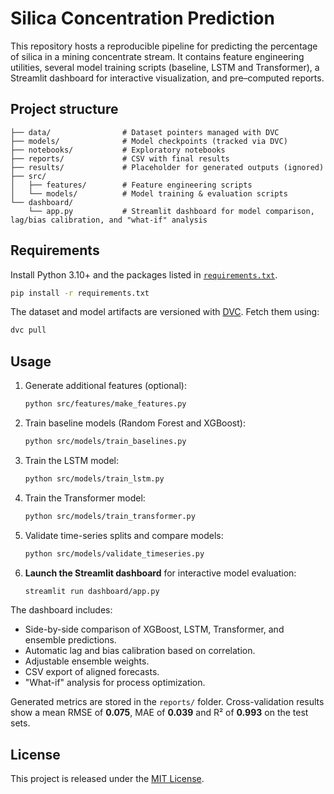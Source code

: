 # Silica Concentration Prediction

This repository hosts a reproducible pipeline for predicting the percentage of silica in a mining concentrate stream. It contains feature engineering utilities, several model training scripts (baseline, LSTM and Transformer), a Streamlit dashboard for interactive visualization, and pre–computed reports.

## Project structure

```
├── data/                # Dataset pointers managed with DVC
├── models/              # Model checkpoints (tracked via DVC)
├── notebooks/           # Exploratory notebooks
├── reports/             # CSV with final results
├── results/             # Placeholder for generated outputs (ignored)
├── src/
│   ├── features/        # Feature engineering scripts
│   └── models/          # Model training & evaluation scripts
└── dashboard/
    └── app.py           # Streamlit dashboard for model comparison, lag/bias calibration, and "what-if" analysis
```

## Requirements
Install Python 3.10+ and the packages listed in [`requirements.txt`](requirements.txt).

```bash
pip install -r requirements.txt
```

The dataset and model artifacts are versioned with [DVC](https://dvc.org/). Fetch them using:

```bash
dvc pull
```

## Usage

1. Generate additional features (optional):
   ```bash
   python src/features/make_features.py
   ```
2. Train baseline models (Random Forest and XGBoost):
   ```bash
   python src/models/train_baselines.py
   ```
3. Train the LSTM model:
   ```bash
   python src/models/train_lstm.py
   ```
4. Train the Transformer model:
   ```bash
   python src/models/train_transformer.py
   ```
5. Validate time-series splits and compare models:
   ```bash
   python src/models/validate_timeseries.py
   ```
6. **Launch the Streamlit dashboard** for interactive model evaluation:
   ```bash
   streamlit run dashboard/app.py
   ```

The dashboard includes:
- Side-by-side comparison of XGBoost, LSTM, Transformer, and ensemble predictions.
- Automatic lag and bias calibration based on correlation.
- Adjustable ensemble weights.
- CSV export of aligned forecasts.
- "What-if" analysis for process optimization.

Generated metrics are stored in the `reports/` folder. Cross-validation results show a mean RMSE of **0.075**, MAE of **0.039** and R² of **0.993** on the test sets.

## License
This project is released under the [MIT License](LICENSE).
